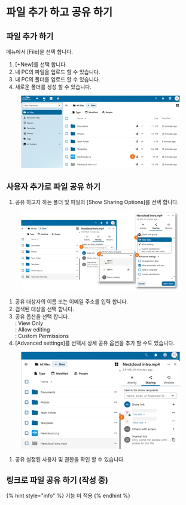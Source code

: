 # 파일 추가 하고 공유 하기

## 파일 추가 하기



메뉴에서 \[File]을 선택 합니다.&#x20;

1. \[+New]를 선택 합니다.&#x20;
2. 내 PC의 파일을 업로드 할 수 있습니다.&#x20;
3. 내 PC의 폴더를 업로드 할 수 있습니다.&#x20;
4. 새로운 폴더를 생성 할 수 있습니다.&#x20;

<figure><img src="../../../.gitbook/assets/image (3) (1).png" alt=""><figcaption></figcaption></figure>

## 사용자  추가로 파일 공유 하기&#x20;



1. 공유 하고자 하는 폴더 및 파일의 \[Show Sharing Options]를 선택 합니다.&#x20;

<figure><img src="../../../.gitbook/assets/image (5).png" alt=""><figcaption></figcaption></figure>



1. 공유 대상자의 이름 또는 이메일 주소를 입력 합니다.&#x20;
2. 검색된 대상을 선택 합니다.&#x20;
3. 공유 옵션을 선택 합니다. \
   : View Only \
   : Allow editing \
   : Custom Permissions
4. \[Advanced settings]를  선택시 상세 공유 옵션을 추가 할 수도 있습니다.&#x20;

<figure><img src="../../../.gitbook/assets/image (6).png" alt=""><figcaption></figcaption></figure>

1. 공유 설정된 사용자 및 권한을 확인 할 수 있습니다.&#x20;

## 링크로 파일 공유 하기 (작성 중)

{% hint style="info" %}
기능 미 적용&#x20;
{% endhint %}

